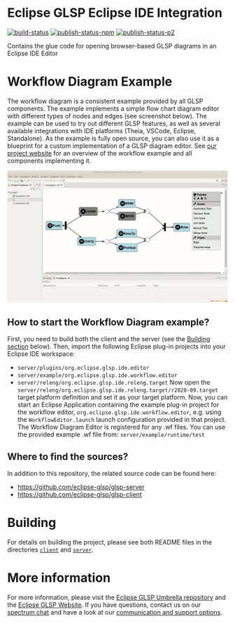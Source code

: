 # Eclipse GLSP Eclipse IDE Integration

[![build-status](https://img.shields.io/jenkins/build?jobUrl=https%3A%2F%2Fci.eclipse.org%2Fglsp%2Fjob%2Feclipse-glsp%2Fjob%2Fglsp-eclipse-integration%2Fjob%2Fmaster%2F)](https://ci.eclipse.org/glsp/job/eclipse-glsp/job/glsp-eclipse-integration/)
[![publish-status-npm](https://img.shields.io/jenkins/build?jobUrl=https://ci.eclipse.org/glsp/job/deploy-npm-glsp-theia-integration/&label=npm)](https://ci.eclipse.org/glsp/job/deploy-npm-ide-integration/)
[![publish-status-p2](https://img.shields.io/jenkins/build?jobUrl=https://ci.eclipse.org/glsp/job/deploy-npm-glsp-theia-integration/&label=p2)](https://ci.eclipse.org/glsp/job/deploy-p2-ide-integration/)

Contains the glue code for opening browser-based GLSP diagrams in an Eclipse IDE Editor

# Workflow Diagram Example
The workflow diagram is a consistent example provided by all GLSP components. The example implements a simple flow chart diagram editor with different types of nodes and edges (see screenshot below). The example can be used to try out different GLSP features, as well as several available integrations with IDE platforms (Theia, VSCode, Eclipse, Standalone).
As the example is fully open source, you can also use it as a blueprint for a custom implementation of a GLSP diagram editor.
See [our project website](https://www.eclipse.org/glsp/documentation/#workflowoverview) for an overview of the workflow example and all components implementing it.

![Workflow Diagram](/documentation/glsp-eclipse-integration-animated.gif)

## How to start the Workflow Diagram example?
First, you need to build both the client and the server (see the [Building section](#building) below). Then, import the following Eclipse plug-in projects into your Eclipse IDE workspace:
  * `server/plugins/org.eclipse.glsp.ide.editor`
  * `server/example/org.eclipse.glsp.ide.workflow.editor`
  * `server/releng/org.eclipse.glsp.ide.releng.target`
Now open the `server/releng/org.eclipse.glsp.ide.releng.target/r2020-09.target` target platform definition and set it as your target platform. Now, you can start an Eclipse Application containing the example plug-in project for the workflow editor, `org.eclipse.glsp.ide.workflow.editor`, e.g. using the `WorkflowEditor.launch` launch configuration provided in that project. The Workflow Diagram Editor is registered for any .wf files. You can use the provided example .wf file from: `server/example/runtime/test`

## Where to find the sources?
In addition to this repository, the related source code can be found here:
- https://github.com/eclipse-glsp/glsp-server
- https://github.com/eclipse-glsp/glsp-client

# Building

For details on building the project, please see both README files in the directories [`client`](client/README.md) and [`server`](server/README.md).

# More information
For more information, please visit the [Eclipse GLSP Umbrella repository](https://github.com/eclipse-glsp/glsp) and the [Eclipse GLSP Website](https://www.eclipse.org/glsp/). If you have questions, contact us on our [spectrum chat](https://spectrum.chat/glsp/) and have a look at our [communication and support options](https://www.eclipse.org/glsp/contact/).
